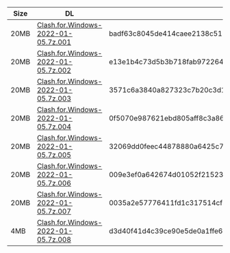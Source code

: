 |    Size   |     DL  | sha512sum |
|  ---  |  ---  |  ---  |
| 20MB | [Clash.for.Windows-2022-01-05.7z.001](https://cdn.jsdelivr.net/gh/appleians/cfw_m1@main/Clash.for.Windows-2022-01-05.7z.001) | badf63c8045de414caee2138c51143799d60d0e8ef95396b64e65f113ef795020020103bcc87ced2cb1d9f57e8282d066ad9f160b2288d49e34dffe087fc023f |
| 20MB | [Clash.for.Windows-2022-01-05.7z.002](https://cdn.jsdelivr.net/gh/appleians/cfw_m1@main/Clash.for.Windows-2022-01-05.7z.002) | e13e1b4c73d5b3b718fab9722649b85bfde28e394fa7400641b902c09e663eef43f29ce182274757e1fcf91126ec9b4fb39e5ab91e8be133f3ea75f6c5875407 |
| 20MB | [Clash.for.Windows-2022-01-05.7z.003](https://cdn.jsdelivr.net/gh/appleians/cfw_m1@main/Clash.for.Windows-2022-01-05.7z.003) | 3571c6a3840a827323c7b20c3d19ef7687c483344f807909cbb97e4c596282dda5499fc7fc2033033a63fc94aebdba9a1f62922891ca7fc0921565caa1e4c79c |
| 20MB | [Clash.for.Windows-2022-01-05.7z.004](https://cdn.jsdelivr.net/gh/appleians/cfw_m1@main/Clash.for.Windows-2022-01-05.7z.004) | 0f5070e987621ebd805aff8c3a86cebfe5c316251d5dd559b34a9c655b811c203d3aeb08497003c1d3c0b51307d960452c5abfadd1391fe781898f7ce930aff0 |
| 20MB | [Clash.for.Windows-2022-01-05.7z.005](https://cdn.jsdelivr.net/gh/appleians/cfw_m1@main/Clash.for.Windows-2022-01-05.7z.005) | 32069dd0feec44878880a6425c798196b3b9379450915bee9cce5dd27f50d861b698725de6728760f69e33b2656be7da7cbc9d15f4283e6ee0e4149120b62dd7 |
| 20MB | [Clash.for.Windows-2022-01-05.7z.006](https://cdn.jsdelivr.net/gh/appleians/cfw_m1@main/Clash.for.Windows-2022-01-05.7z.006) | 009e3ef0a642674d01052f215234c99acf50f9e274e1246f12d4c95a30b8b48a065c5b47aa1787123ffa9226797b1e9445866d4988dd5bd5262281f245f5d67f |
| 20MB | [Clash.for.Windows-2022-01-05.7z.007](https://cdn.jsdelivr.net/gh/appleians/cfw_m1@main/Clash.for.Windows-2022-01-05.7z.007) | 0035a2e57776411fd1c317514cf7bd962f1c7b388c9cf657daba21f5ef4d77de109d8e24033702b67b038d36c542133270bb0d1aa968bc43b318ad8fc91f6433 |
| 4MB | [Clash.for.Windows-2022-01-05.7z.008](https://cdn.jsdelivr.net/gh/appleians/cfw_m1@main/Clash.for.Windows-2022-01-05.7z.008) | d3d40f41d4c39ce90e5de0a1ffe616c9502ec703d7fca8fc094a6182ebc4e8954ec94bca2e2653c8f611b769d61546d6e99c34e8877c9dff58fe91ef28e6c947 |
